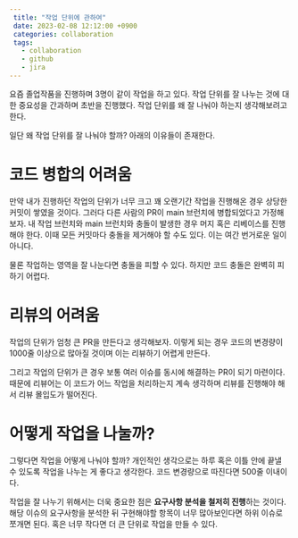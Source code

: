 ```yaml
---
 title: "작업 단위에 관하여"
 date: 2023-02-08 12:12:00 +0900
 categories: collaboration
 tags:
   - collaboration
   - github
   - jira
---
```


요즘 졸업작품을 진행하며 3명이 같이 작업을 하고 있다. 작업 단위를 잘 나누는 것에 대한 중요성을 간과하며 초반을 진행했다.
작업 단위를 왜 잘 나눠야 하는지 생각해보려고 한다.

일단 왜 작업 단위를 잘 나눠야 할까? 아래의 이유들이 존재한다.

# 코드 병합의 어려움

만약 내가 진행하던 작업의 단위가 너무 크고 꽤 오랜기간 작업을 진행해온 경우 상당한 커밋이 쌓였을 것이다.
그러다 다른 사람의 PR이 main 브런치에 병합되었다고 가정해보자.
내 작업 브런치와 main 브런치와 충돌이 발생한 경우 머지 혹은 리베이스를 진행해야 한다.
이때 모든 커밋마다 충돌을 제거해야 할 수도 있다. 이는 여간 번거로운 일이 아니다.

물론 작업하는 영역을 잘 나눈다면 충돌을 피할 수 있다. 하지만 코드 충돌은 완벽히 피하기 어렵다.

# 리뷰의 어려움

작업의 단위가 엄청 큰 PR을 만든다고 생각해보자.
이렇게 되는 경우 코드의 변경량이 1000줄 이상으로 많아질 것이며 이는 리뷰하기 어렵게 만든다.

그리고 작업의 단위가 큰 경우 보통 여러 이슈를 동시에 해결하는 PR이 되기 마련이다.
때문에 리뷰어는 이 코드가 어느 작업을 처리하는지 계속 생각하며 리뷰를 진행해야 해서 리뷰 몰입도가 떨어진다.

# 어떻게 작업을 나눌까?

그렇다면 작업을 어떻게 나눠야 할까? 개인적인 생각으로는 하루 혹은 이틀 안에 끝낼 수 있도록 작업을 나누는 게 좋다고 생각한다.
코드 변경량으로 따진다면 500줄 이내이다.

작업을 잘 나누기 위해서는 더욱 중요한 점은 **요구사항 분석을 철저히 진행**하는 것이다.
해당 이슈의 요구사항을 분석한 뒤 구현해야할 항목이 너무 많아보인다면 하위 이슈로 쪼개면 된다.
혹은 너무 작다면 더 큰 단위로 작업을 만들 수 있다.
